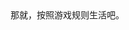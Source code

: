 <html>
<head>
     <title>
     <meta charset=utf-8>
     </title>     
     </head>
     <body>
    那就，按照游戏规则生活吧。<br>
     </body>
     </html>
     
     
